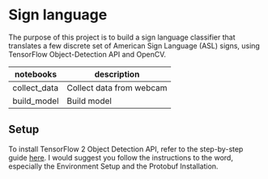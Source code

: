 # Sign language 
The purpose of this project is to build a sign language classifier that translates a few discrete set of American Sign Language (ASL) signs, using TensorFlow Object-Detection API and OpenCV.


| notebooks              | description                               |
|------------------------|-------------------------------------------|
| collect_data           | Collect data from webcam                  |
| build_model            | Build model                               |

## Setup
To install TensorFlow 2 Object Detection API, refer to the step-by-step guide [here](https://tensorflow-object-detection-api-tutorial.readthedocs.io/en/latest/install.html#tensorflow-installation). I would suggest you follow the instructions to the word, especially the Environment Setup and the Protobuf Installation. 
